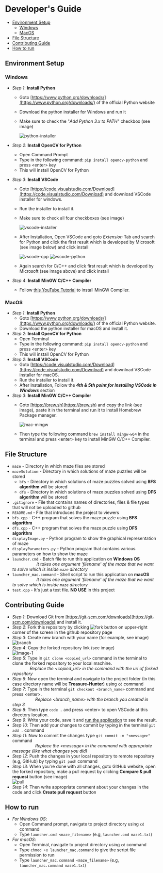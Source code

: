 # Developer's Guide

- [Environment Setup](#environment-setup)
    - [Windows](#Windows)
    - [MacOS](#MacOS)
- [File Structure](#file-structure)
- [Contributing Guide](#contributing-guide)
- [How to run](#how-to-run)

## Environment Setup
### Windows

- _Step 1_:  **Install Python**
    - Goto [https://www.python.org/downloads/](https://www.python.org/downloads/) of the official Python website
    - Download the python installer for Windows and run it
    - Make sure to check the "_Add Python 3.x to PATH_" checkbox (see image)
      
      <img src="https://i.ibb.co/THkmfVP/python-installer.png" alt="python-installer" border="0">
      
- _Step 2_: **Install OpenCV for Python**
    - Open Command Prompt
    - Type in the following command: ``` pip install opencv-python ``` and press \<enter\> key
    - This will install OpenCV for Python
- _Step 3_: **Install VSCode**
    - Goto [https://code.visualstudio.com/Download](https://code.visualstudio.com/Download) and download VSCode installer for windows.
    - Run the installer to install it.
    - Make sure to check all four checkboxes (see image)

      <img src="https://i.ibb.co/qkTVTbc/vscode-installer.png" alt="vscode-installer" border="0">
    - After Installation, Open VSCode and goto *Extension* Tab and search for Python and click the first result which is developed by Microsoft (see image below) and click install
    
        <img src="https://i.ibb.co/4R8X7G3/vscode-cpp.png" alt="vscode-cpp" border="0">
        <img src="https://i.ibb.co/9yZDK6b/vscode-python.png" alt="vscode-python" border="0">
     
    - Again search for C/C++ and click first result which is developed by Microsoft (see image above) and click install
- _Step 4_: **Install MinGW C/C++ Compiler**
    - Follow [this YouTube Tutorial](https://www.youtube.com/watch?v=sXW2VLrQ3Bs) to install MinGW Compiler.


### MacOS

- _Step 1_: **Install Python**
    - Goto [https://www.python.org/downloads/](https://www.python.org/downloads/) of the official Python website.
    - Download the python installer for macOS and install it.
- _Step 2_: **Install OpenCV for Python**
    - Open Terminal
    - Type in the following command: ``` pip install opencv-python ``` and press \<enter\> key
    - This will install OpenCV for Python
- _Step 2_: **Install VSCode**
    - Goto [https://code.visualstudio.com/Download](https://code.visualstudio.com/Download) and download VSCode installer for macOS.
    - Run the installer to install it.
    - After Installation, Follow the ***4th & 5th point for Installing VSCode in Windows*** section
- _Step 3_: **Install MinGW C/C++ Compiler**
    - Goto [https://brew.sh](https://brew.sh) and copy the link (see image), paste it in the terminal and run it to install Homebrew Package manager.
    
      <img src="https://i.ibb.co/jHC8xCz/mac-mingw.png" alt="mac-mingw" border="0">
      
    - Then type the following command ```brew install mingw-w64``` in the terminal and press \<enter\> key to install MinGW C/C++ Compiler.



## File Structure

   - `maze` - Directory in which maze files are stored
   - `mazeSolution` - Directory in which solutions of maze puzzles will be stored
        - `bfs` - Directory in which solutions of maze puzzles solved using **BFS algorithm** will be stored
        - `dfs` - Directory in which solutions of maze puzzles solved using **DFS algorithm** will be stored
   - `.gitignore` - File that contains names of directories, files & file types that will not be uploaded to github
   - `README.md` - File that introduces the project to viewers
   - `bfs.cpp` - C++ program that solves the maze puzzle using **BFS algorithm**
   - `dfs.cpp` - C++ program that solves the maze puzzle using **DFS algorithm**
   - `displayImage.py` - Python program to show the graphical representation of maze
   - `displayParameters.py` - Python program that contains various parameters on how to show the maze
   - `launcher.cmd` - Batch file to run this application on **Windows OS**<br/>
        &nbsp;&nbsp;&nbsp;&nbsp;&nbsp;&emsp;&emsp;&emsp;&emsp; _It takes one argument 'filename' of the maze that we want to solve which is inside ```maze``` directory_
   - `launcher_mac.command` - Shell script to run this application on **macOS**<br/>
        &nbsp;&nbsp;&nbsp;&nbsp;&nbsp;&emsp;&emsp;&emsp;&emsp; _It takes one argument 'filename' of the maze that we want to solve which is inside ```maze``` directory_
   - `test.cpp` - It's just a test file. **NO USE**  in this project


## Contributing Guide

   - _Step 1_: Download Git from [https://git-scm.com/downloads](https://git-scm.com/downloads) and install it.
   - _Step 2_: Fork this repository by clicking <img src="https://i.ibb.co/PD6HY9s/fork.png" alt="fork" border="0"> button on upper-right corner of the screen in the github repository page
   - _Step 3_: Create new branch with your name (for example, see image)<br/>
        <img src="https://i.ibb.co/yW9NcJB/branch.png" alt="branch" border="0">
   - _Step 4_: Copy the forked repository link (see image)<br/>
        <img src="https://i.ibb.co/85xZTGb/image-1.png" alt="image-1" border="0">
   - _Step 5_: Type in ```git clone <copied_url>``` command in the terminal to clone the forked repository to your local machine.<br/>
        &nbsp;&nbsp;&nbsp;&emsp;&emsp;&emsp; _Replace the <copied_url> in the command with the url of forked repository_
   - _Step 6_: Now open the terminal and navigate to the project folder (In this case directory name will be **Treasure-Hunter**) using `cd` command
   - _Step 7_: Type in the terminal `git checkout <branch_name>` command and press \<enter\>.<br/>
            &nbsp;&nbsp;&nbsp;&nbsp;&emsp;&emsp;&emsp;&emsp; _Replace <branch_name> with the branch you created in step 3_
   - _Step 8_: Then type `code .` and press \<enter\> to open VSCode at this directory location.
   - _Step 9_: Write your code, save it and [run the application](#how-to-run) to see the result.
   - _Step 10_: Then add your changes to commit by typing in the terminal `git add .` command
   - _Step 11_: Now to commit the changes type `git commit -m "<message>"` command<br/>
            &nbsp;&nbsp;&nbsp;&nbsp;&emsp;&emsp;&emsp;&emsp; _Replace the \<message\> in the command with appropriate message (like what changes you did)_
   - _Step 12_: Push the changes in your local repository to remote repository (e.g, GitHub) by typing `git push` command
   - _Step 13_: When you're done with all changes, goto GitHub website, open the forked repository, make a pull request by clicking **Compare & pull request** button (see image)<br/><img src="https://i.ibb.co/JF0m5Jx/pull.png" alt="pull" border="0">
   - _Step 14_: Then write appropriate comment about your changes in the code and click **Create pull request** button


## How to run

   - _For Windows OS_: 
        - Open Command prompt, navigate to project directory using `cd` command
        - Type `launcher.cmd <maze_filename>` (e.g, `launcher.cmd maze1.txt`)
   - _For macOS_: 
        - Open Terminal, navigate to project directory using `cd` command
        - Type `chmod +x launcher_mac.command` to give the script file permission to run
        - Type `launcher_mac.command <maze_filename>` (e.g, `launcher_mac.command maze1.txt`)
